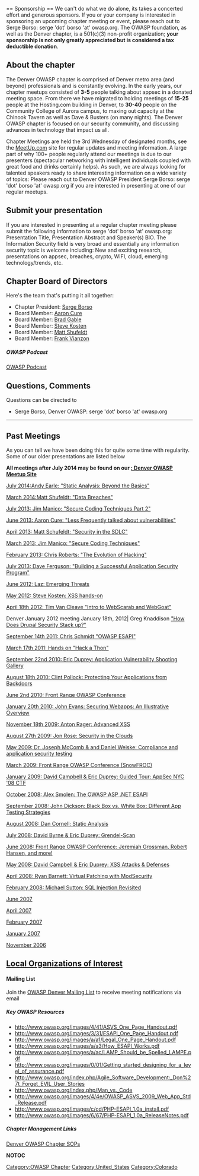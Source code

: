 \== Sponsorship == We can't do what we do alone, its takes a concerted
effort and generous sponsors. If you or your company is interested in
sponsoring an upcoming chapter meeting or event, please reach out to
Serge Borso: serge 'dot' borso 'at' owasp.org. The OWASP foundation, as
well as the Denver chapter, is a 501(c)(3) non-profit organization;
**your sponsorship is not only greatly appreciated but is considered a
tax deductible donation**.

## About the chapter

The Denver OWASP chapter is comprised of Denver metro area (and beyond)
professionals and is constantly evolving. In the early years, our
chapter meetups consisted of <b>3-5</b> people talking about appsec in a
donated meeting space. From there we have migrated to holding meetings
of <b>15-25</b> people at the Hosting.com building in Denver, to
<b>30-40</b> people on the Community College of Aurora campus, to maxing
out capacity at the Chinook Tavern as well as Dave & Busters (on many
nights). The Denver OWASP chapter is focused on our security community,
and discussing advances in technology that impact us all.


Chapter Meetings are held the 3rd Wednesday of designated months, see
the [MeetUp.com](http://www.meetup.com/Denver-OWASP/) site for regular
updates and meeting information.
A large part of why 100+ people regularly attend our meetings is due to
our presenters (spectacular networking with intelligent individuals
coupled with great food and drinks certainly helps). As such, we are
always looking for talented speakers ready to share interesting
information on a wide variety of topics: Please reach out to Denver
OWASP President Serge Borso: serge 'dot' borso 'at' owasp.org if you are
interested in presenting at one of our regular meetups.

## Submit your presentation

If you are interested in presenting at a regular chapter meeting please
submit the following information to serge 'dot' borso 'at' owasp.org:
Presentation Title, Presentation Abstract and Speaker(s) BIO. The
Information Security field is very broad and essentially any information
security topic is welcome including: New and exciting research,
presentations on appsec, breaches, crypto, WIFI, cloud, emerging
technology/trends, etc.

## Chapter Board of Directors

Here's the team that's putting it all together:

  - Chapter President: [Serge
    Borso](https://www.linkedin.com/in/sergeborso)
  - Board Member: [Aaron Cure](https://www.linkedin.com/in/aaron-cure)
  - Board Member: [Brad Gable](https://www.linkedin.com/in/bradgable/)
  - Board Member: [Steve
    Kosten](https://www.linkedin.com/in/stevekosten)
  - Board Member: [Matt
    Shufeldt](https://www.linkedin.com/in/matt-shufeldt-283677)
  - Board Member: [Frank
    Vianzon](https://www.linkedin.com/in/frank-vianzon)

##### OWASP Podcast

[OWASP Podcast](http://www.owasp.org/index.php/OWASP_Podcast)

## Questions, Comments

Questions can be directed to

  - Serge Borso, Denver OWASP: serge 'dot' borso 'at' owasp.org

<hr />

## Past Meetings

As you can tell we have been doing this for quite some time with
regularity. Some of our older presentations are listed below

**All meetings after July 2014 may be found on our [: Denver OWASP
Meetup Site](http://www.meetup.com/Denver-OWASP/)**

[July 2014:Andy Earle: "Static Analysis: Beyond the
Basics"](July_2014:Andy_Earle:_"Static_Analysis:_Beyond_the_Basics" "wikilink")

[March 2014:Matt Shufeldt: "Data
Breaches"](March_2014:Matt_Shufeldt:_"Data_Breaches" "wikilink")

[July 2013: Jim Manico: "Secure Coding Techniques Part
2"](Denver_July_2013 "wikilink")

[June 2013: Aaron Cure: "Less Frequently talked about
vulnerabilities"](Denver_June_2013 "wikilink")

[April 2013: Matt Schufeldt: "Security in the
SDLC"](Denver_April_2013 "wikilink")

[March 2013: Jim Manico: "Secure Coding
Techniques"](Denver_March_2013 "wikilink")

[February 2013: Chris Roberts: "The Evolution of
Hacking"](Denver_February_2013 "wikilink")

[July 2013: Dave Ferguson: "Building a Successful Application Security
Program"](Denver_January_2013 "wikilink")

[June 2012: Laz: Emerging Threats](Denver_June_2012 "wikilink")

[May 2012: Steve Kosten: XSS
hands-on](Denver_May_2012_meeting "wikilink")

[April 18th 2012: Tim Van Cleave "Intro to WebScarab and
WebGoat"](Denver_April_2012_meeting "wikilink")

Denver January 2012 meeting January 18th, 2012| Greg Knaddison ["How
Does Drupal Security Stack
up?"](http://2011.badcamp.net/program/sessions/how-does-drupal-security-stack)

[September 14th 2011: Chris Schmidt "OWASP
ESAPI"](Denver_September_2011_meeting "wikilink")

[March 17th 2011: Hands on "Hack a
Thon"](Denver_March_2011_meeting "wikilink")

[September 22nd 2010: Eric Duprey: Application Vulnerability Shooting
Gallery](Denver_September_2010_meeting "wikilink")

[August 18th 2010: Clint Pollock: Protecting Your Applications from
Backdoors](Denver_August_2010_meeting "wikilink")

[June 2nd 2010: Front Range OWASP
Conference](Front_Range_OWASP_Conference_2010 "wikilink")

[January 20th 2010: John Evans: Securing Webapps: An Illustrative
Overview](Denver_January_2010_meeting "wikilink")

[November 18th 2009: Anton Rager: Advanced
XSS](Denver_November_2009_meeting "wikilink")

[August 27th 2009: Jon Rose: Security in the
Clouds](Denver_August_2009_meeting "wikilink")

[May 2009: Dr. Joseph McComb & and Daniel Weiske: Compliance and
application security testing](Denver_May_2009_meeting "wikilink")

[March 2009: Front Range OWASP Conference
(SnowFROC)](Front_Range_OWASP_Conference_2009 "wikilink")

[January 2009: David Campbell & Eric Duprey: Guided Tour: AppSec NYC '08
CTF](Denver_January_2009_meeting "wikilink")

[October 2008: Alex Smolen: The OWASP ASP .NET
ESAPI](Denver_October_2008_meeting "wikilink")

[September 2008: John Dickson: Black Box vs. White Box: Different App
Testing Strategies](Denver_September_2008_meeting "wikilink")

[August 2008: Dan Cornell: Static
Analysis](Denver_August_2008_meeting "wikilink")

[July 2008: David Byrne & Eric Duprey:
Grendel-Scan](Denver_July_2008_meeting "wikilink")

[June 2008: Front Range OWASP Conference: Jeremiah Grossman, Robert
Hansen, and more\!](Front_Range_OWASP_Conference "wikilink")

[May 2008: David Campbell & Eric Duprey: XSS Attacks &
Defenses](Denver_May_2008_meeting "wikilink")

[April 2008: Ryan Barnett: Virtual Patching with
ModSecurity](Denver_April_2008_meeting "wikilink")

[February 2008: Michael Sutton: SQL Injection
Revisited](Denver_February_2008_meeting "wikilink")

[June 2007](Denver_June_2007_meeting "wikilink")

[April 2007](Denver_April_2007_meeting "wikilink")

[February 2007](Denver_February_2007_meeting "wikilink")

[January 2007](Denver_January_2007_meeting "wikilink")

[November 2006](Denver_November_2006_meeting "wikilink")

## [Local Organizations of Interest](Related_Organizations "wikilink")

#### Mailing List

Join the [OWASP Denver Mailing
List](http://lists.owasp.org/mailman/listinfo/owasp-denver) to receive
meeting notifications via email

##### Key OWASP Resources

  - <http://www.owasp.org/images/4/41/ASVS_One_Page_Handout.pdf>
  - <http://www.owasp.org/images/3/31/ESAPI_One_Page_Handout.pdf>
  - <http://www.owasp.org/images/a/a1/Legal_One_Page_Handout.pdf>
  - <http://www.owasp.org/images/a/a3/How_ESAPI_Works.pdf>
  - <http://www.owasp.org/images/a/ac/LAMP_Should_be_Spelled_LAMPE.pdf>
  - <http://www.owasp.org/images/0/01/Getting_started_designing_for_a_level_of_assurance.pdf>
  - <http://www.owasp.org/index.php/Agile_Software_Development:_Don%27t_Forget_EVIL_User_Stories>
  - <http://www.owasp.org/index.php/Man_vs._Code>
  - <http://www.owasp.org/images/4/4e/OWASP_ASVS_2009_Web_App_Std_Release.pdf>
  - <http://www.owasp.org/images/c/cd/PHP-ESAPI_1.0a_install.pdf>
  - <http://www.owasp.org/images/6/67/PHP-ESAPI_1.0a_ReleaseNotes.pdf>

##### Chapter Management Links

[Denver OWASP Chapter SOPs](Chapter_SOPs "wikilink")

__NOTOC__ <headertabs />

[Category:OWASP Chapter](Category:OWASP_Chapter "wikilink")
[Category:United_States](Category:United_States "wikilink")
[Category:Colorado](Category:Colorado "wikilink")